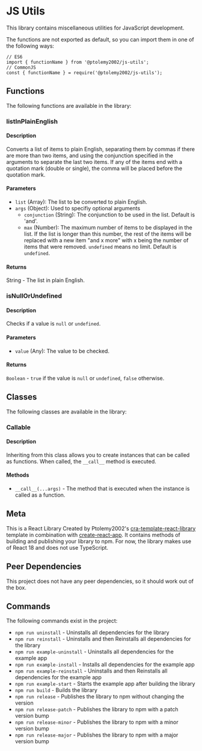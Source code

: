 # JS Utils
This library contains miscellaneous utilities for JavaScript development.

The functions are not exported as default, so you can import them in one of the following ways:
```
// ES6
import { functionName } from '@ptolemy2002/js-utils';
// CommonJS
const { functionName } = require('@ptolemy2002/js-utils');
```

## Functions
The following functions are available in the library:

### listInPlainEnglish
#### Description
Converts a list of items to plain English, separating them by commas if there are more than two items, and using the conjunction specified in the arguments to separate the last two items. If any of the items end with a quotation mark (double or single), the comma will be placed before the quotation mark.

#### Parameters
- `list` (Array): The list to be converted to plain English.
- `args` (Object): Used to specifiy optional arguments
    - `conjunction` (String): The conjunction to be used in the list. Default is 'and'.
    - `max` (Number): The maximum number of items to be displayed in the list. If the list is longer than this number, the rest of the items will be replaced with a new item "and x more" with x being the number of items that were removed. `undefined` means no limit. Default is `undefined`.

#### Returns
String - The list in plain English. 

### isNullOrUndefined
#### Description
Checks if a value is `null` or `undefined`.

#### Parameters
- `value` (Any): The value to be checked.

#### Returns
`Boolean` - `true` if the value is `null` or `undefined`, `false` otherwise.

## Classes
The following classes are available in the library:

### Callable
#### Description
Inheriting from this class allows you to create instances that can be called as functions. When called, the `__call__` method is executed.

#### Methods
- `__call__(...args)` - The method that is executed when the instance is called as a function.

## Meta
This is a React Library Created by Ptolemy2002's [cra-template-react-library](https://www.npmjs.com/package/@ptolemy2002/cra-template-react-library) template in combination with [create-react-app](https://www.npmjs.com/package/create-react-app). It contains methods of building and publishing your library to npm.
For now, the library makes use of React 18 and does not use TypeScript.

## Peer Dependencies
This project does not have any peer dependencies, so it should work out of the box.

## Commands
The following commands exist in the project:

- `npm run uninstall` - Uninstalls all dependencies for the library
- `npm run reinstall` - Uninstalls and then Reinstalls all dependencies for the library
- `npm run example-uninstall` - Uninstalls all dependencies for the example app
- `npm run example-install` - Installs all dependencies for the example app
- `npm run example-reinstall` - Uninstalls and then Reinstalls all dependencies for the example app
- `npm run example-start` - Starts the example app after building the library
- `npm run build` - Builds the library
- `npm run release` - Publishes the library to npm without changing the version
- `npm run release-patch` - Publishes the library to npm with a patch version bump
- `npm run release-minor` - Publishes the library to npm with a minor version bump
- `npm run release-major` - Publishes the library to npm with a major version bump